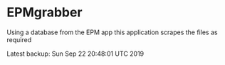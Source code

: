 # EPMgrabber
Using a database from the EPM app this application scrapes the files as required


Latest backup: Sun Sep 22 20:48:01 UTC 2019
